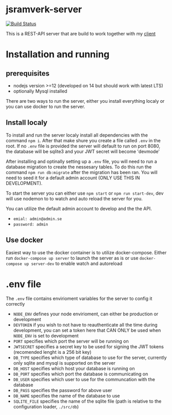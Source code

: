 # jsramverk-server

[![Build Status](https://travis-ci.org/Nicklaspoke/jsramverk-server.svg?branch=master)](https://travis-ci.org/Nicklaspoke/jsramverk-server)

This is a REST-API server that are build to work together with my [client](https://github.com/Nicklaspoke/jsramverk-client)

# Installation and running

## prerequisites

-   nodejs version >=12 (developed on 14 but should work with latest LTS)
-   optionally Mysql installed

There are two ways to run the server, either you install everything localy or you can use docker to run the server.

## Install localy

To install and run the server localy install all dependencies with the command `npm i`. After that make shure you create a file called `.env` in the root.
If no `.env` file is provided the server will default to run on port 8080, the database will be sqlite3 and your JWT secret will become 'devmode'

After installing and optinally setting up a `.env` file, you will need to run a database migration to create the nessesary tables. To do this run the command `npm run db:migrate`
after the migration has been ran. You will need to seed it for a default admin account (ONLY USE THIS IN DEVELOPMENT).

To start the server you can either use `npm start` or `npm run start-dev`, dev will use nodemon to to watch and auto reload the server for you.

You can utilize the default admin account to develop and the the API.

-   `emial: admin@admin.se`
-   `password: admin`

## Use docker

Easiest way to use the docker container is to utilize docker-compose. Either run `docker-compose up server` to launch the server as is or use `docker-compose up server-dev` to enable watch and autoreload

# .env file

The `.env` file contains envirioment variables for the server to config it correctly

-   `NODE_ENV` defines your node envirioment, can either be production or development
-   `DEVTOKEN` if you wish to not have to reauthenticate all the time during development, you can set a token here that CAN ONLY be used when `NODE_ENV` is set to development
-   `PORT` specifies which port the server will be running on
-   `JWTSECRET` specifies a secret key to be used for signing the JWT tokens (recomended lenght is a 256 bit key)
-   `DB_TYPE` specifies which type of database to use for the server, currently only sqlite and mysql is supported on the server
-   `DB_HOST` specifies which host your database is running on
-   `DB_PORT` specifies which port the database is communicating on
-   `DB_USER` specifies which user to use for the communcation with the database
-   `DB_PASS` specifies the password for above user
-   `DB_NAME` specifies the name of the database to use
-   `SQLITE_FILE` specifies the name of the sqlite file (path is relative to the configuration loader, `./src/db`)
